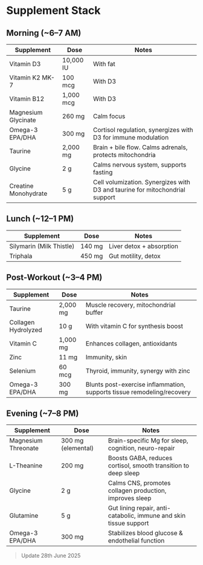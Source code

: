 # Supplement Stack

## Morning (\~6–7 AM)

| Supplement           | Dose      | Notes                                                                       |
| -------------------- | --------- | --------------------------------------------------------------------------- |
| Vitamin D3           | 10,000 IU | With fat                                                                    |
| Vitamin K2 MK-7      | 100 mcg   | With D3                                                                     |
| Vitamin B12          | 1,000 mcg | With D3                                                                     |
| Magnesium Glycinate  | 260 mg    | Calm focus                                                                  |
| Omega-3 EPA/DHA      | 300 mg    | Cortisol regulation, synergizes with D3 for immune modulation               |
| Taurine              | 2,000 mg  | Brain + bile flow. Calms adrenals, protects mitochondria                    |
| Glycine              | 2 g       | Calms nervous system, supports fasting                                      |
| Creatine Monohydrate | 5 g       | Cell volumization. Synergizes with D3 and taurine for mitochondrial support |

## Lunch (\~12–1 PM)

| Supplement               | Dose   | Notes                    |
| ------------------------ | ------ | ------------------------ |
| Silymarin (Milk Thistle) | 140 mg | Liver detox + absorption |
| Triphala                 | 450 mg | Gut motility, detox      |

## Post-Workout (\~3–4 PM)

| Supplement          | Dose     | Notes                                                                  |
| ------------------- | -------- | ---------------------------------------------------------------------- |
| Taurine             | 2,000 mg | Muscle recovery, mitochondrial buffer                                  |
| Collagen Hydrolyzed | 10 g     | With vitamin C for synthesis boost                                     |
| Vitamin C           | 1,000 mg | Enhances collagen, antioxidants                                        |
| Zinc                | 11 mg    | Immunity, skin                                                         |
| Selenium            | 60 mcg   | Thyroid, immunity, synergy with zinc                                   |
| Omega-3 EPA/DHA     | 300 mg   | Blunts post-exercise inflammation, supports tissue remodeling/recovery |

## Evening (\~7–8 PM)

| Supplement          | Dose               | Notes                                                             |
| ------------------- | ------------------ | ----------------------------------------------------------------- |
| Magnesium Threonate | 300 mg (elemental) | Brain-specific Mg for sleep, cognition, neuro-repair              |
| L-Theanine          | 200 mg             | Boosts GABA, reduces cortisol, smooth transition to deep sleep    |
| Glycine             | 2 g                | Calms CNS, promotes collagen production, improves sleep           |
| Glutamine           | 5 g                | Gut lining repair, anti-catabolic, immune and skin tissue support |
| Omega-3 EPA/DHA     | 300 mg             | Stabilizes blood glucose & endothelial function                   |

> Update 28th June 2025
